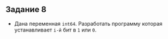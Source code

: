 ##  Задание 8

- Дана переменная `int64`. Разработать программу которая устанавливает `i-й` бит в
  `1` или `0`.